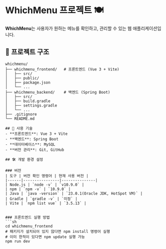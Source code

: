 # WhichMenu 프로젝트 🍽️

**WhichMenu**는 사용자가 원하는 메뉴를 확인하고, 관리할 수 있는 웹 애플리케이션입니다.

## 📁 프로젝트 구조
```plaintext
whichmenu/
├── whichmenu_frontend/   # 프론트엔드 (Vue 3 + Vite)
│   ├── src/
│   ├── public/
│   ├── package.json
│   └── ...
├── whichmenu_backend/    # 백엔드 (Spring Boot)
│   ├── src/
│   ├── build.gradle
│   ├── settings.gradle
│   └── ...
├── .gitignore
└── README.md

## 🚀 사용 기술
- **프론트엔드**: Vue 3 + Vite
- **백엔드**: Spring Boot
- **데이터베이스**: MySQL
- **버전 관리**: Git, GitHub

## 🛠️ 개발 환경 설정

### 버전
| 도구 | 버전 확인 명령어 | 현재 사용 버전 |
|------|----------------|---------------|
| Node.js | `node -v` | `v10.9.0` |
| npm | `npm -v` | `10.9.0` |
| Java | `java -version` | `23.0.1(Oracle JDK, HotSpot VM)` |
| Gradle | `gradle -v` | `미정` |
| Vite | `npm list vue` | `3.5.13` |


### 프론트엔드 실행 방법
```sh
cd whichmenu_frontend
# 패키지가 설치되어 있지 않다면 npm install 명령어 실행
# 이미 한적이 있다면 npm update 실행 가능
npm run dev